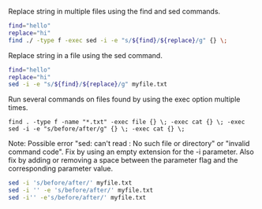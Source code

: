 Replace string in multiple files using the find and sed commands.

```bash
find="hello"
replace="hi"
find ./ -type f -exec sed -i -e "s/${find}/${replace}/g" {} \;
```

Replace string in a file using the sed command.

```bash
find="hello"
replace="hi"
sed -i -e "s/${find}/${replace}/g" myfile.txt
```

Run several commands on files found by using the exec option multiple times.

```
find . -type f -name "*.txt" -exec file {} \; -exec cat {} \; -exec sed -i -e "s/before/after/g" {} \; -exec cat {} \;
```

Note: Possible error "sed: can't read : No such file or directory" or "invalid command code". Fix by using an empty extension for the -i parameter. Also fix by adding or removing a space between the parameter flag and the corresponding parameter value.

```bash
sed -i 's/before/after/' myfile.txt
sed -i '' -e 's/before/after/' myfile.txt
sed -i'' -e's/before/after/' myfile.txt
```
